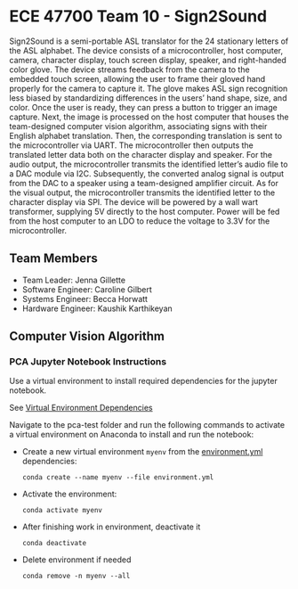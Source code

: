 # ECE 47700 Team 10 - Sign2Sound
Sign2Sound is a semi-portable ASL translator for the 24 stationary letters of the ASL alphabet. The device consists of a microcontroller, host computer, camera, character display, touch screen display, speaker, and right-handed color glove. The device streams feedback from the camera to the embedded touch screen, allowing the user to frame their gloved hand properly for the camera to capture it. The glove makes ASL sign recognition less biased by standardizing differences in the users’ hand shape, size, and color. Once the user is ready, they can press a button to trigger an image capture. Next, the image is processed on the host computer that houses the team-designed computer vision algorithm, associating signs with their English alphabet translation. Then, the corresponding translation is sent to the microcontroller via UART. The microcontroller then outputs the translated letter data both on the character display and speaker. For the audio output, the microcontroller transmits the identified letter’s audio file to a DAC module via I2C. Subsequently, the converted analog signal is output from the DAC to a speaker using a team-designed amplifier circuit. As for the visual output, the microcontroller transmits the identified letter to the character display via SPI. The device will be powered by a wall wart transformer, supplying 5V directly to the host computer. Power will be fed from the host computer to an LDO to reduce the voltage to 3.3V for the microcontroller.

## Team Members
- Team Leader: Jenna Gillette
- Software Engineer: Caroline Gilbert
- Systems Engineer: Becca Horwatt
- Hardware Engineer: Kaushik Karthikeyan

## Computer Vision Algorithm
### PCA Jupyter Notebook Instructions
Use a virtual environment to install required dependencies for the jupyter notebook.

See [Virtual Environment Dependencies](pca-test/environment.yml)

Navigate to the pca-test folder and run the following commands to activate a virtual environment on Anaconda to install and run the notebook:
- Create a new virtual environment `myenv` from the [environment.yml](pca-test/environment.yml) dependencies:

    ```
    conda create --name myenv --file environment.yml
    ```

- Activate the environment:
    ```
    conda activate myenv
    ```

- After finishing work in environment, deactivate it
    ```
    conda deactivate
    ```
- Delete environment if needed
    ```
    conda remove -n myenv --all
    ```

